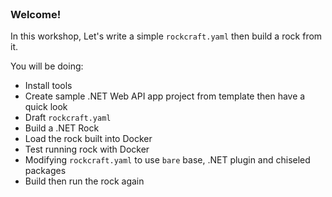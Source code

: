 
<br>

### Welcome!

In this workshop, Let's write a simple `rockcraft.yaml` then build a rock from it.

You will be doing:
  - Install tools
  - Create sample .NET Web API app project from template then have a quick look
  - Draft `rockcraft.yaml`
  - Build a .NET Rock
  - Load the rock built into Docker
  - Test running rock with Docker
  - Modifying `rockcraft.yaml` to use `bare` base, .NET plugin and chiseled packages
  - Build then run the rock again
  

